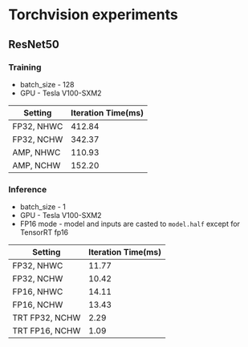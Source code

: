 # Torchvision experiments

## ResNet50
### Training
* batch_size - 128
* GPU - Tesla V100-SXM2

| Setting  | Iteration Time(ms) |
| ------------- | ------------- |
| FP32, NHWC  | 412.84  |
| FP32, NCHW  | 342.37  |
| AMP, NHWC   | 110.93 |
| AMP, NCHW   | 152.20 |

### Inference
* batch_size - 1
* GPU - Tesla V100-SXM2
* FP16 mode - model and inputs are casted to `model.half` except for TensorRT fp16

| Setting  | Iteration Time(ms) |
| ------------- | ------------- |
| FP32, NHWC  | 11.77  |
| FP32, NCHW  | 10.42  |
| FP16, NHWC   | 14.11 |
| FP16, NCHW   | 13.43 |
| TRT FP32, NCHW | 2.29 |
| TRT FP16, NCHW | 1.09 |
